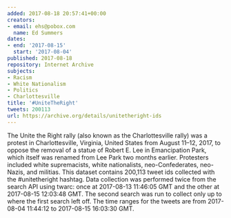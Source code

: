 ```yaml
---
added: 2017-08-18 20:57:41+00:00
creators:
- email: ehs@pobox.com
  name: Ed Summers
dates:
- end: '2017-08-15'
  start: '2017-08-04'
published: 2017-08-18
repository: Internet Archive
subjects:
- Racism
- White Nationalism
- Politics
- Charlottesville
title: '#UniteTheRight'
tweets: 200113
url: https://archive.org/details/unitetheright-ids
---
```


The Unite the Right rally (also known as the Charlottesville rally) was a protest in Charlottesville, Virginia, United States from August 11–12, 2017, to oppose the removal of a statue of Robert E. Lee in Emancipation Park, which itself was renamed from Lee Park two months earlier. Protesters included white supremacists, white nationalists, neo-Confederates, neo-Nazis, and militias. This dataset contains 200,113 tweet ids collected with the #unitetheright hashtag. Data collection was performed twice from the search API using twarc: once at 2017-08-13 11:46:05 GMT and the other at 2017-08-15 12:03:48 GMT. The second search was run to collect only up to where the first search left off. The time ranges for the tweets are from 2017-08-04 11:44:12 to 2017-08-15 16:03:30 GMT.
